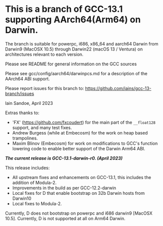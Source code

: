 # This is a branch of GCC-13.1 supporting AArch64(Arm64) on Darwin.

The branch is suitable for powerpc, i686, x86_64 and aarch64 Darwin from Darwin9 (MacOSX 10.5) through Darwin22 (macOS 13 / Ventura) on architectures relevant to each version.

Please see README for general information on the GCC sources

Please see gcc/config/aarch64/darwinpcs.md for a description of the AArch64 ABI
support.

Please report issues for this branch to:
https://github.com/iains/gcc-13-branch/issues

Iain Sandoe, April 2023

Extras thanks to:
 * 'FX' (https://github.com/fxcoudert) for the main part of the ```__float128``` support, and many test fixes.
 * Andrew Burgess (while at Embecosm) for the work on heap based trampolines.
 * Maxim Blinov  (Embecosm) for work on modifications to GCC's function lowering code to enable better support of the Darwin Arm64 ABI.

**_The current release is GCC-13.1-darwin-r0. (April 2023)_**

This release includes:
 * All upstream fixes and enhancements on GCC-13.1, this includes the addition of Modula-2.
 * Improvements in the build as per GCC-12.2-darwin
 * Local fixes for D that enable bootstrap on 32b Darwin hosts from Darwin10
 * Local fixes to Modula-2.
 
Currently, D does not bootstrap on powerpc and i686 darwin9 [MacOSX 10.5].
Currently, D is not supported at all on Arm64 Darwin.


 